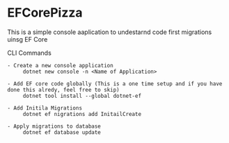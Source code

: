 # EFCorePizza

This is a simple console aaplication to undestarnd code first migrations uinsg EF Core

CLI Commands

    - Create a new console application
         dotnet new console -n <Name of Application>
    
    - Add EF core code globally (This is a one time setup and if you have done this alredy, feel free to skip)
         dotnet tool install --global dotnet-ef

    - Add Initila Migrations
         dotnet ef nigrations add InitailCreate
    
    - Apply migrations to database
         dotnet ef database update
